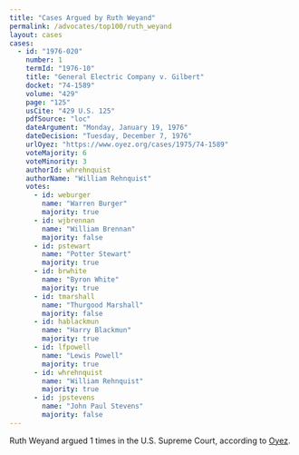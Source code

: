 ```yaml
---
title: "Cases Argued by Ruth Weyand"
permalink: /advocates/top100/ruth_weyand
layout: cases
cases:
  - id: "1976-020"
    number: 1
    termId: "1976-10"
    title: "General Electric Company v. Gilbert"
    docket: "74-1589"
    volume: "429"
    page: "125"
    usCite: "429 U.S. 125"
    pdfSource: "loc"
    dateArgument: "Monday, January 19, 1976"
    dateDecision: "Tuesday, December 7, 1976"
    urlOyez: "https://www.oyez.org/cases/1975/74-1589"
    voteMajority: 6
    voteMinority: 3
    authorId: whrehnquist
    authorName: "William Rehnquist"
    votes:
      - id: weburger
        name: "Warren Burger"
        majority: true
      - id: wjbrennan
        name: "William Brennan"
        majority: false
      - id: pstewart
        name: "Potter Stewart"
        majority: true
      - id: brwhite
        name: "Byron White"
        majority: true
      - id: tmarshall
        name: "Thurgood Marshall"
        majority: false
      - id: hablackmun
        name: "Harry Blackmun"
        majority: true
      - id: lfpowell
        name: "Lewis Powell"
        majority: true
      - id: whrehnquist
        name: "William Rehnquist"
        majority: true
      - id: jpstevens
        name: "John Paul Stevens"
        majority: false
---
```


Ruth Weyand argued 1 times in the U.S. Supreme Court, according to [Oyez](https://www.oyez.org/advocates/ruth_weyand).
